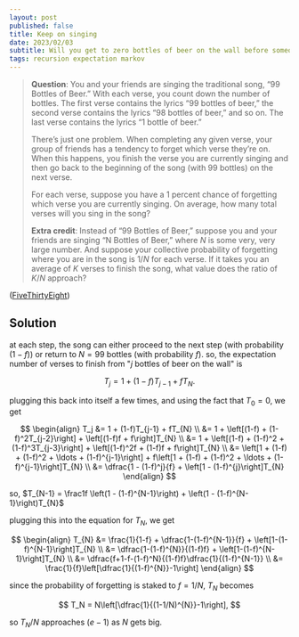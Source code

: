 ```yaml
---
layout: post
published: false
title: Keep on singing
date: 2023/02/03
subtitle: Will you get to zero bottles of beer on the wall before someone loses their cool?
tags: recursion expectation markov
---
```


>**Question**: You and your friends are singing the traditional song, “99 Bottles of Beer.” With each verse, you count down the number of bottles. The first verse contains the lyrics “$99$ bottles of beer,” the second verse contains the lyrics “$98$ bottles of beer,” and so on. The last verse contains the lyrics “$1$ bottle of beer.”
>
>There’s just one problem. When completing any given verse, your group of friends has a tendency to forget which verse they’re on. When this happens, you finish the verse you are currently singing and then go back to the beginning of the song (with $99$ bottles) on the next verse.
>
>For each verse, suppose you have a $1$ percent chance of forgetting which verse you are currently singing. On average, how many total verses will you sing in the song?
>
>**Extra credit**: Instead of “$99$ Bottles of Beer,” suppose you and your friends are singing “N Bottles of Beer,” where $N$ is some very, very large number. And suppose your collective probability of forgetting where you are in the song is $1/N$ for each verse. If it takes you an average of $K$ verses to finish the song, what value does the ratio of $K/N$ approach?

<!--more-->

([FiveThirtyEight](https://fivethirtyeight.com/features/can-you-take-down-all-the-bottles-of-beer/))

## Solution

at each step, the song can either proceed to the next step (with probability $(1-f)$) or return to $N = 99$ bottles (with probability $f$). so, the expectation number of verses to finish from "$j$ bottles of beer on the wall" is

$$ T_j = 1 + (1-f)T_{j-1} + fT_{N}. $$

plugging this back into itself a few times, and using the fact that $T_0 = 0$, we get

$$
  \begin{align}
      T_j &= 1 + (1-f)T_{j-1} + fT_{N} \\
          &= 1 + \left[(1-f) + (1-f)^2T_{j-2}\right] + \left[(1-f)f + f\right]T_{N} \\
          &= 1 + \left[(1-f) + (1-f)^2 + (1-f)^3T_{j-3}\right] + \left[(1-f)^2f + (1-f)f + f\right]T_{N} \\
          &= \left[1 + (1-f) + (1-f)^2 + \ldots + (1-f)^{j-1}\right] + f\left[1 + (1-f) + (1-f)^2 + \ldots + (1-f)^{j-1}\right]T_{N} \\
          &= \dfrac{1 - (1-f)^j}{f} + \left[1 - (1-f)^{j}\right]T_{N}
  \end{align}
$$

so, $T_{N-1} = \frac1f \left(1 - (1-f)^{N-1}\right) + \left(1 - (1-f)^{N-1}\right)T_{N}$

plugging this into the equation for $T_{N},$ we get

$$
  \begin{align}
    T_{N} &= \frac{1}{1-f} + \dfrac{1-(1-f)^{N-1}}{f} + \left[1-(1-f)^{N-1}\right]T_{N} \\
    &= \dfrac{1-(1-f)^{N}}{(1-f)f} + \left[1-(1-f)^{N-1}\right]T_{N} \\
    &= \dfrac{f+1-f-(1-f)^N}{(1-f)f}\dfrac{1}{(1-f)^{N-1}} \\
    &= \frac{1}{f}\left[\dfrac{1}{(1-f)^{N}}-1\right] 
  \end{align}
$$

since the probability of forgetting is staked to $f=1/N,$ $T_N$ becomes

$$ T_N = N\left[\dfrac{1}{(1-1/N)^{N}}-1\right], $$

so $T_N/N$ approaches $(e-1)$ as $N$ gets big.


<br>
